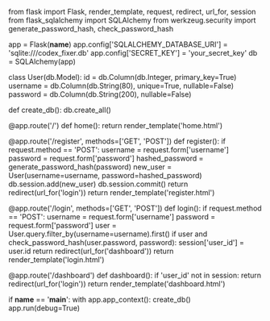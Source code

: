 from flask import Flask, render_template, request, redirect, url_for, session
from flask_sqlalchemy import SQLAlchemy
from werkzeug.security import generate_password_hash, check_password_hash

app = Flask(__name__)
app.config['SQLALCHEMY_DATABASE_URI'] = 'sqlite:///codex_fixer.db'
app.config['SECRET_KEY'] = 'your_secret_key'
db = SQLAlchemy(app)

class User(db.Model):
    id = db.Column(db.Integer, primary_key=True)
    username = db.Column(db.String(80), unique=True, nullable=False)
    password = db.Column(db.String(200), nullable=False)

def create_db():
    db.create_all()

@app.route('/')
def home():
    return render_template('home.html')

@app.route('/register', methods=['GET', 'POST'])
def register():
    if request.method == 'POST':
        username = request.form['username']
        password = request.form['password']
        hashed_password = generate_password_hash(password)
        new_user = User(username=username, password=hashed_password)
        db.session.add(new_user)
        db.session.commit()
        return redirect(url_for('login'))
    return render_template('register.html')

@app.route('/login', methods=['GET', 'POST'])
def login():
    if request.method == 'POST':
        username = request.form['username']
        password = request.form['password']
        user = User.query.filter_by(username=username).first()
        if user and check_password_hash(user.password, password):
            session['user_id'] = user.id
            return redirect(url_for('dashboard'))
    return render_template('login.html')

@app.route('/dashboard')
def dashboard():
    if 'user_id' not in session:
        return redirect(url_for('login'))
    return render_template('dashboard.html')

if __name__ == '__main__':
    with app.app_context():
        create_db()
    app.run(debug=True)
